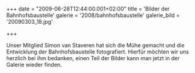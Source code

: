 +++
date = "2009-06-28T12:44:00.001+02:00"
title = 'Bilder der Bahnhofsbaustelle'
galerie = '2008/bahnhofsbaustelle'
galerie_bild = '20090303_18.jpg'

+++

Unser Mitglied Simon van Staveren hat sich die Mühe gemacht und die Entwicklung der Bahnhofsbaustelle fotografiert. Hierfür möchten wir uns herzlich bei ihm bedanken, einen Teil der Bilder kann man jetzt in der Galerie wieder finden.

      